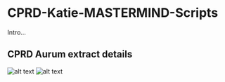 # CPRD-Katie-MASTERMIND-Scripts

Intro...

## CPRD Aurum extract details
![alt text](https://github.com/Exeter-Diabetes/CPRD-Katie-MASTERMIND-Scripts/Extract-details/download_details1.jpg?raw=true)
![alt text](https://github.com/Exeter-Diabetes/CPRD-Katie-MASTERMIND-Scripts/blob/main/download_details2?raw=true)
